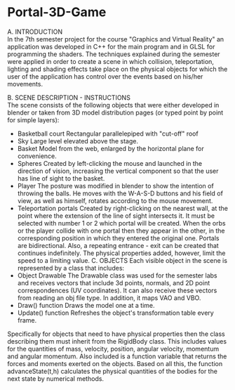 # Portal-3D-Game

Α. INTRODUCTION\
In the 7th semester project for the course "Graphics and Virtual Reality" an application was developed in C++ for the main program and in GLSL for programming the shaders. The techniques explained during the semester were applied in order to create a scene in which collision, teleportation, lighting and shading effects take place on the physical objects for which the user of the application has control over the events based on his/her movements.

Β. SCENE DESCRIPTION - INSTRUCTIONS\
The scene consists of the following objects that were either developed in blender or taken from 3D model distribution pages (or typed point by point for simple layers):
- Basketball court 
Rectangular parallelepiped with "cut-off" roof
- Sky
Large level elevated above the stage.
- Basket 
Model from the web, enlarged by the horizontal plane for convenience. 
- Spheres 
Created by left-clicking the mouse and launched in the direction of vision, increasing the vertical component so that the user has line of sight to the basket.
- Player 
The posture was modified in blender to show the intention of throwing the balls. He moves with the W-A-S-D buttons and his field of view, as well as himself, rotates according to the mouse movement.
- Teleportation portals
Created by right-clicking on the nearest wall, at the point where the extension of the line of sight intersects it. It must be selected with number 1 or 2 which portal will be created.
When the orbs or the player collide with one portal then they appear in the other, in the corresponding position in which they entered the original one. Portals are bidirectional. Also, a repeating entrance - exit can be created that continues indefinitely. The physical properties added, however, limit the speed to a limiting value.
C. OBJECTS
Each visible object in the scene is represented by a class that includes:
- Object Drawable
The Drawable class was used for the semester labs and receives vectors that include 3d points, normals, and 2D point correspondences (UV coordinates). It can also receive these vectors from reading an obj file type. In addition, it maps VAO and VBO.
- Draw() function
Draws the model one at a time.
- Update() function
Refreshes the object's transformation table every frame.

Specifically for objects that need to have physical properties then the class describing them must inherit from the RigidBody class. This includes values for the quantities of mass, velocity, position, angular velocity, momentum and angular momentum. Also included is a function variable that returns the forces and moments exerted on the objects. Based on all this, the function advanceState(t,h) calculates the physical quantities of the bodies for the next state by numerical methods.
